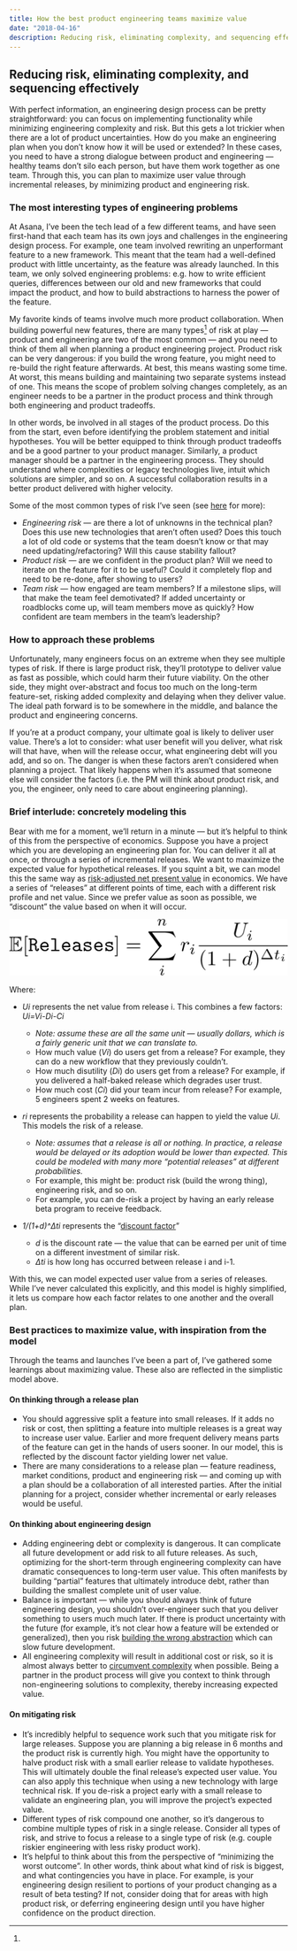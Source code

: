 ```yaml
---
title: How the best product engineering teams maximize value
date: "2018-04-16"
description: Reducing risk, eliminating complexity, and sequencing effectively
---
```


## Reducing risk, eliminating complexity, and sequencing effectively

With perfect information, an engineering design process can be pretty
straightforward: you can focus on implementing functionality while minimizing
engineering complexity and risk. But this gets a lot trickier when there are a
lot of product uncertainties. How do you make an engineering plan when you don’t
know how it will be used or extended? In these cases, you need to have a strong
dialogue between product and engineering — healthy teams don’t silo each person,
but have them work together as one team. Through this, you can plan to maximize
user value through incremental releases, by minimizing product and engineering
risk.

### The most interesting types of engineering problems

At Asana, I’ve been the tech lead of a few different teams, and have seen
first-hand that each team has its own joys and challenges in the engineering
design process. For example, one team involved rewriting an unperformant feature
to a new framework. This meant that the team had a well-defined product with
little uncertainty, as the feature was already launched. In this team, we only
solved engineering problems: e.g. how to write efficient queries, differences
between our old and new frameworks that could impact the product, and how to
build abstractions to harness the power of the feature.

My favorite kinds of teams involve much more product collaboration. When
building powerful new features, there are many types[^1] of risk at play —
product and engineering are two of the most common — and you need to think of
them all when planning a product engineering project. Product risk can be very
dangerous: if you build the wrong feature, you might need to re-build the right
feature afterwards. At best, this means wasting some time. At worst, this means
building and maintaining two separate systems instead of one. This means the
scope of problem solving changes completely, as an engineer needs to be a
partner in the product process and think through both engineering and product
tradeoffs.

In other words, be involved in all stages of the product process. Do this from
the start, even before identifying the problem statement and initial hypotheses.
You will be better equipped to think through product tradeoffs and be a good
partner to your product manager. Similarly, a product manager should be a
partner in the engineering process. They should understand where complexities or
legacy technologies live, intuit which solutions are simpler, and so on. A
successful collaboration results in a better product delivered with higher
velocity.

[^1]:

  Some of the most common types of risk I’ve seen (see
  [here](https://www.sciencedirect.com/science/article/pii/S1877705814002203)
  for more):

  - _Engineering risk_ — are there a lot of unknowns in the technical plan? Does
    this use new technologies that aren’t often used? Does this touch a lot of
    old code or systems that the team doesn’t know or that may need
    updating/refactoring? Will this cause stability fallout?
  - _Product risk_ — are we confident in the product plan? Will we need to
    iterate on the feature for it to be useful? Could it completely flop and
    need to be re-done, after showing to users?
  - _Team risk_ — how engaged are team members? If a milestone slips, will that
    make the team feel demotivated? If added uncertainty or roadblocks come up,
    will team members move as quickly? How confident are team members in the
    team’s leadership?

### How to approach these problems

Unfortunately, many engineers focus on an extreme when they see multiple types
of risk. If there is large product risk, they’ll prototype to deliver value as
fast as possible, which could harm their future viability. On the other side,
they might over-abstract and focus too much on the long-term feature-set,
risking added complexity and delaying when they deliver value. The ideal path
forward is to be somewhere in the middle, and balance the product and
engineering concerns.

If you’re at a product company, your ultimate goal is likely to deliver user
value. There’s a lot to consider: what user benefit will you deliver, what risk
will that have, when will the release occur, what engineering debt will you add,
and so on. The danger is when these factors aren’t considered when planning a
project. That likely happens when it’s assumed that someone else will consider
the factors (i.e. the PM will think about product risk, and you, the engineer,
only need to care about engineering planning).

### Brief interlude: concretely modeling this

Bear with me for a moment, we’ll return in a minute — but it’s helpful to think
of this from the perspective of economics. Suppose you have a project which you
are developing an engineering plan for. You can deliver it all at once, or
through a series of incremental releases. We want to maximize the expected value
for hypothetical releases. If you squint a bit, we can model this the same way
as [risk-adjusted net present value](https://en.wikipedia.org/wiki/RNPV) in
economics. We have a series of “releases” at different points of time, each with
a different risk profile and net value. Since we prefer value as soon as
possible, we “discount” the value based on when it will occur.

![](./equation.png)

Where:

- _Ui_ represents the net value from release i. This combines a few factors:
  _Ui=Vi-Di-Ci_

  - _Note: assume these are all the same unit — usually dollars, which is a
    fairly generic unit that we can translate to._
  - How much value (_Vi_) do users get from a release? For example, they can do
    a new workflow that they previously couldn’t.
  - How much disutility (_Di_) do users get from a release? For example, if you
    delivered a half-baked release which degrades user trust.
  - How much cost (_Ci_) did your team incur from release? For example, 5
    engineers spent 2 weeks on features.

- _ri_ represents the probability a release can happen to yield the value _Ui_.
  This models the risk of a release.

  - _Note: assumes that a release is all or nothing. In practice, a release
    would be delayed or its adoption would be lower than expected. This could be
    modeled with many more “potential releases” at different probabilities._
  - For example, this might be: product risk (build the wrong thing),
    engineering risk, and so on.
  - For example, you can de-risk a project by having an early release beta
    program to receive feedback.

- _1/(1+d)^Δti_ represents the
  “[discount factor](https://en.wikipedia.org/wiki/Discounting#Discount_factor)”
  - _d_ is the discount rate — the value that can be earned per unit of time on
    a different investment of similar risk.
  - _Δti_ is how long has occurred between release i and i-1.

With this, we can model expected user value from a series of releases. While
I’ve never calculated this explicitly, and this model is highly simplified, it
lets us compare how each factor relates to one another and the overall plan.

### Best practices to maximize value, with inspiration from the model

Through the teams and launches I’ve been a part of, I’ve gathered some learnings
about maximizing value. These also are reflected in the simplistic model above.

#### On thinking through a release plan

- You should aggressive split a feature into small releases. If it adds no risk
  or cost, then splitting a feature into multiple releases is a great way to
  increase user value. Earlier and more frequent delivery means parts of the
  feature can get in the hands of users sooner. In our model, this is reflected
  by the discount factor yielding lower net value.
- There are many considerations to a release plan — feature readiness, market
  conditions, product and engineering risk — and coming up with a plan should be
  a collaboration of all interested parties. After the initial planning for a
  project, consider whether incremental or early releases would be useful.

#### On thinking about engineering design

- Adding engineering debt or complexity is dangerous. It can complicate all
  future development or add risk to all future releases. As such, optimizing for
  the short-term through engineering complexity can have dramatic consequences
  to long-term user value. This often manifests by building “partial” features
  that ultimately introduce debt, rather than building the smallest complete
  unit of user value.
- Balance is important — while you should always think of future engineering
  design, you shouldn’t over-engineer such that you deliver something to users
  much much later. If there is product uncertainty with the future (for example,
  it’s not clear how a feature will be extended or generalized), then you risk
  [building the wrong abstraction](https://www.sandimetz.com/blog/2016/1/20/the-wrong-abstraction)
  which can slow future development.
- All engineering complexity will result in additional cost or risk, so it is
  almost always better to
  [circumvent complexity](/circumventing-engineering-complexity) when possible.
  Being a partner in the product process will give you context to think through
  non-engineering solutions to complexity, thereby increasing expected value.

#### On mitigating risk

- It’s incredibly helpful to sequence work such that you mitigate risk for large
  releases. Suppose you are planning a big release in 6 months and the product
  risk is currently high. You might have the opportunity to halve product risk
  with a small earlier release to validate hypotheses. This will ultimately
  double the final release’s expected user value. You can also apply this
  technique when using a new technology with large technical risk. If you
  de-risk a project early with a small release to validate an engineering plan,
  you will improve the project’s expected value.
- Different types of risk compound one another, so it’s dangerous to combine
  multiple types of risk in a single release. Consider all types of risk, and
  strive to focus a release to a single type of risk (e.g. couple riskier
  engineering with less risky product work).
- It’s helpful to think about this from the perspective of “minimizing the worst
  outcome”. In other words, think about what kind of risk is biggest, and what
  contingencies you have in place. For example, is your engineering design
  resilient to portions of your product changing as a result of beta testing? If
  not, consider doing that for areas with high product risk, or deferring
  engineering design until you have higher confidence on the product direction.
